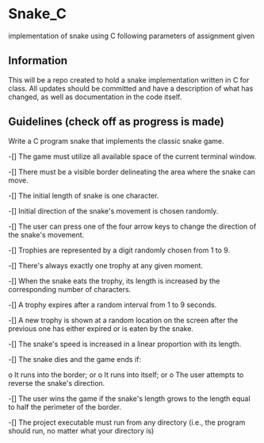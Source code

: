 # Snake_C
implementation of snake using C following parameters of assignment given

## Information
This will be a repo created to hold a snake implementation written in C for class. All updates should be committed and have a description of what has changed, as well as documentation in the code itself.

## Guidelines (check off as progress is made)

Write a C program snake that implements the classic snake game.

-[] The game must utilize all available space of the current terminal window.

-[] There must be a visible border delineating the area where the snake can move.

-[] The initial length of snake is one character.

-[] Initial direction of the snake's movement is chosen randomly.

-[] The user can press one of the four arrow keys to change the direction of the snake's
movement.

-[] Trophies are represented by a digit randomly chosen from 1 to 9.

-[] There's always exactly one trophy at any given moment.

-[] When the snake eats the trophy, its length is increased by the corresponding number of
characters.

-[] A trophy expires after a random interval from 1 to 9 seconds.

-[] A new trophy is shown at a random location on the screen after the previous one has either
expired or is eaten by the snake.

-[] The snake's speed is increased in a linear proportion with its length.

-[] The snake dies and the game ends if:

o It runs into the border; or
o It runs into itself; or
o The user attempts to reverse the snake's direction.

-[] The user wins the game if the snake's length grows to the length equal to half the
perimeter of the border.

-[] The project executable must run from any directory (i.e., the program should run, no
matter what your directory is)
